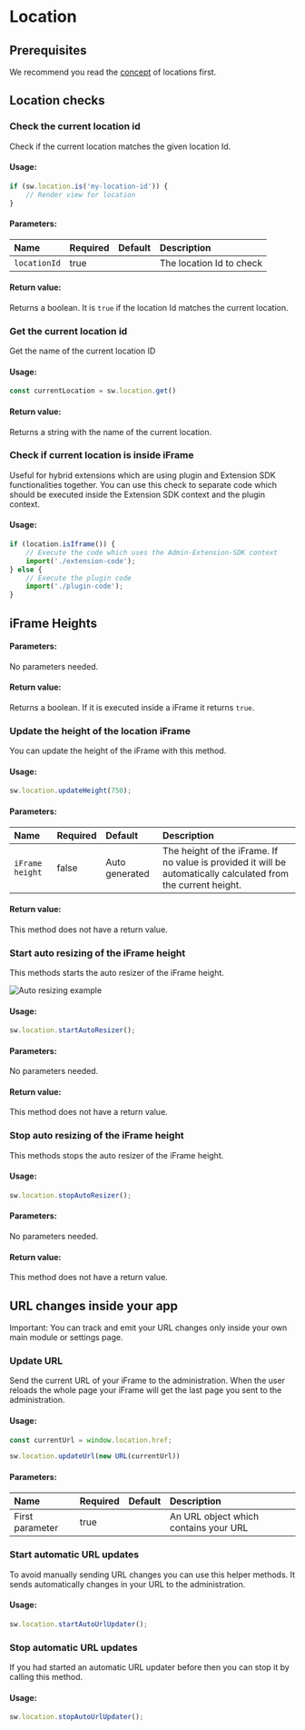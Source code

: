 # Location

## Prerequisites
We recommend you read the [concept](../4_concepts/locations.md) of locations first.
## Location checks

### Check the current location id

Check if the current location matches the given location Id.

#### Usage:

```ts
if (sw.location.is('my-location-id')) {
    // Render view for location
}
```

#### Parameters:
| Name         | Required | Default | Description              |
| :----------- | :------- | :------ | :----------------------- |
| `locationId` | true     |         | The location Id to check |

#### Return value:
Returns a boolean. It is `true` if the location Id matches the current location.

### Get the current location id

Get the name of the current location ID

#### Usage:

```ts
const currentLocation = sw.location.get()
```

#### Return value:
Returns a string with the name of the current location.

### Check if current location is inside iFrame

Useful for hybrid extensions which are using plugin and Extension SDK functionalities together. You can use this 
check to separate code which should be executed inside the Extension SDK context and the plugin context.

#### Usage:

```ts
if (location.isIframe()) {
    // Execute the code which uses the Admin-Extension-SDK context
    import('./extension-code');
} else {
    // Execute the plugin code
    import('./plugin-code');
}
```

## iFrame Heights

#### Parameters:
No parameters needed.

#### Return value:
Returns a boolean. If it is executed inside a iFrame it returns `true`.

### Update the height of the location iFrame

You can update the height of the iFrame with this method.

#### Usage:

```ts
sw.location.updateHeight(750);
```

#### Parameters:
| Name            | Required | Default        | Description                                                                                                    |
| :-------------- | :------- | :------------- | :------------------------------------------------------------------------------------------------------------- |
| `iFrame height` | false    | Auto generated | The height of the iFrame. If no value is provided it will be automatically calculated from the current height. |

#### Return value:
This method does not have a return value.

### Start auto resizing of the iFrame height

This methods starts the auto resizer of the iFrame height.

![Auto resizing example](../4_concepts/assets/auto-resizer.gif)

#### Usage:

```ts
sw.location.startAutoResizer();
```

#### Parameters:
No parameters needed.

#### Return value:
This method does not have a return value.

### Stop auto resizing of the iFrame height

This methods stops the auto resizer of the iFrame height.

#### Usage:

```ts
sw.location.stopAutoResizer();
```

#### Parameters:
No parameters needed.

#### Return value:
This method does not have a return value.

## URL changes inside your app

Important: You can track and emit your URL changes only inside your own main module or settings page.

### Update URL

Send the current URL of your iFrame to the administration. When the user reloads the whole page your iFrame will get the
last page you sent to the administration.

#### Usage:

```ts
const currentUrl = window.location.href;

sw.location.updateUrl(new URL(currentUrl))
```

#### Parameters:
| Name            | Required | Default | Description                           |
| :-------------- | :------- | :------ | :------------------------------------ |
| First parameter | true     |         | An URL object which contains your URL |

### Start automatic URL updates

To avoid manually sending URL changes you can use this helper methods. It sends automatically changes in your URL to the
administration.

#### Usage:

```ts
sw.location.startAutoUrlUpdater();
```

### Stop automatic URL updates

If you had started an automatic URL updater before then you can stop it by calling this method.

#### Usage:

```ts
sw.location.stopAutoUrlUpdater();
```